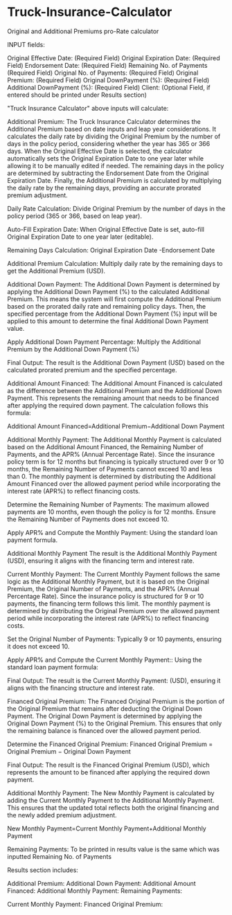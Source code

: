 # Truck-Insurance-Calculator
Original and Additional Premiums pro-Rate calculator


INPUT fields:

Original Effective Date: (Required Field)
Original Expiration Date: (Required Field)
Endorsement Date: (Required Field)
Remaining No. of Payments (Required Field)
Original No. of Payments: (Required Field)
Original Premium: (Required Field)
Original DownPayment (%): (Required Field)
Additional DownPayment (%): (Required Field)
Client: (Optional Field, if entered should be printed under Results section)

"Truck Insurance Calculator" above inputs will calculate:

Additional Premium:
The Truck Insurance Calculator determines the Additional Premium based on date inputs and leap year considerations. It calculates the daily rate by dividing the Original Premium by the number of days in the policy period, considering whether the year has 365 or 366 days. When the Original Effective Date is selected, the calculator automatically sets the Original Expiration Date to one year later while allowing it to be manually edited if needed. The remaining days in the policy are determined by subtracting the Endorsement Date from the Original Expiration Date. Finally, the Additional Premium is calculated by multiplying the daily rate by the remaining days, providing an accurate prorated premium adjustment.

Daily Rate Calculation:
Divide Original Premium by the number of days in the policy period (365 or 366, based on leap year).

Auto-Fill Expiration Date:
When Original Effective Date is set, auto-fill Original Expiration Date to one year later (editable).

Remaining Days Calculation:
Original Expiration Date -Endorsement Date

Additional Premium Calculation:
Multiply daily rate by the remaining days to get the Additional Premium (USD).



Additional Down Payment:
The Additional Down Payment is determined by applying the Additional Down Payment (%) to the calculated Additional Premium. This means the system will first compute the Additional Premium based on the prorated daily rate and remaining policy days. Then, the specified percentage from the Additional Down Payment (%) input will be applied to this amount to determine the final Additional Down Payment value.

Apply Additional Down Payment Percentage:
Multiply the Additional Premium by the Additional Down Payment (%)

Final Output:
The result is the Additional Down Payment (USD) based on the calculated prorated premium and the specified percentage.



Additional Amount Financed:
The Additional Amount Financed is calculated as the difference between the Additional Premium and the Additional Down Payment. This represents the remaining amount that needs to be financed after applying the required down payment. The calculation follows this formula:

Additional Amount Financed=Additional Premium−Additional Down Payment



Additional Monthly Payment:
The Additional Monthly Payment is calculated based on the Additional Amount Financed, the Remaining Number of Payments, and the APR% (Annual Percentage Rate). Since the insurance policy term is for 12 months but financing is typically structured over 9 or 10 months, the Remaining Number of Payments cannot exceed 10 and less than 0. The monthly payment is determined by distributing the Additional Amount Financed over the allowed payment period while incorporating the interest rate (APR%) to reflect financing costs.

Determine the Remaining Number of Payments:
The maximum allowed payments are 10 months, even though the policy is for 12 months.
Ensure the Remaining Number of Payments does not exceed 10.

Apply APR% and Compute the Monthly Payment:
Using the standard loan payment formula.

Additional Monthly Payment
The result is the Additional Monthly Payment (USD), ensuring it aligns with the financing term and interest rate.



Current Monthly Payment:
The Current Monthly Payment follows the same logic as the Additional Monthly Payment, but it is based on the Original Premium, the Original Number of Payments, and the APR% (Annual Percentage Rate). Since the insurance policy is structured for 9 or 10 payments, the financing term follows this limit. The monthly payment is determined by distributing the Original Premium over the allowed payment period while incorporating the interest rate (APR%) to reflect financing costs.

Set the Original Number of Payments:
Typically 9 or 10 payments, ensuring it does not exceed 10.

Apply APR% and Compute the Current Monthly Payment::
Using the standard loan payment formula:

Final Output:
The result is the Current Monthly Payment: (USD), ensuring it aligns with the financing structure and interest rate.



Financed Original Premium:
The Financed Original Premium is the portion of the Original Premium that remains after deducting the Original Down Payment. The Original Down Payment is determined by applying the Original Down Payment (%) to the Original Premium. This ensures that only the remaining balance is financed over the allowed payment period.

Determine the Financed Original Premium:
Financed Original Premium = Original Premium − Original Down Payment

Final Output:
The result is the Financed Original Premium (USD), which represents the amount to be financed after applying the required down payment.



Additional Monthly Payment:
The New Monthly Payment is calculated by adding the Current Monthly Payment to the Additional Monthly Payment. This ensures that the updated total reflects both the original financing and the newly added premium adjustment.

New Monthly Payment=Current Monthly Payment+Additional Monthly Payment



Remaining Payments:
To be printed in results value is the same which was inputted Remaining No. of Payments




Results section includes:

Additional Premium:
Additional Down Payment:
Additional Amount Financed:
Additional Monthly Payment:
Remaining Payments:

Current Monthly Payment:
Financed Original Premium:

